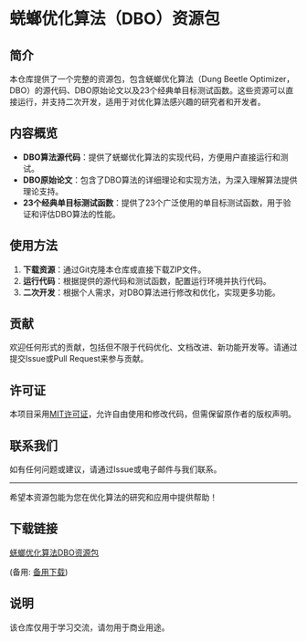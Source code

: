 # 蜣螂优化算法（DBO）资源包

## 简介
本仓库提供了一个完整的资源包，包含蜣螂优化算法（Dung Beetle Optimizer，DBO）的源代码、DBO原始论文以及23个经典单目标测试函数。这些资源可以直接运行，并支持二次开发，适用于对优化算法感兴趣的研究者和开发者。

## 内容概览
- **DBO算法源代码**：提供了蜣螂优化算法的实现代码，方便用户直接运行和测试。
- **DBO原始论文**：包含了DBO算法的详细理论和实现方法，为深入理解算法提供理论支持。
- **23个经典单目标测试函数**：提供了23个广泛使用的单目标测试函数，用于验证和评估DBO算法的性能。

## 使用方法
1. **下载资源**：通过Git克隆本仓库或直接下载ZIP文件。
2. **运行代码**：根据提供的源代码和测试函数，配置运行环境并执行代码。
3. **二次开发**：根据个人需求，对DBO算法进行修改和优化，实现更多功能。

## 贡献
欢迎任何形式的贡献，包括但不限于代码优化、文档改进、新功能开发等。请通过提交Issue或Pull Request来参与贡献。

## 许可证
本项目采用[MIT许可证](LICENSE)，允许自由使用和修改代码，但需保留原作者的版权声明。

## 联系我们
如有任何问题或建议，请通过Issue或电子邮件与我们联系。

---

希望本资源包能为您在优化算法的研究和应用中提供帮助！

## 下载链接
[蜣螂优化算法DBO资源包](https://pan.quark.cn/s/1a316febb482) 

(备用: [备用下载](https://pan.baidu.com/s/1C0GZFGndD6kh8VY8fsjyQg?pwd=1234))

## 说明

该仓库仅用于学习交流，请勿用于商业用途。
